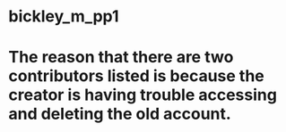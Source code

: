 # bickley_m_pp1
# The reason that there are two contributors listed is because the creator is having trouble accessing and deleting the old account.
